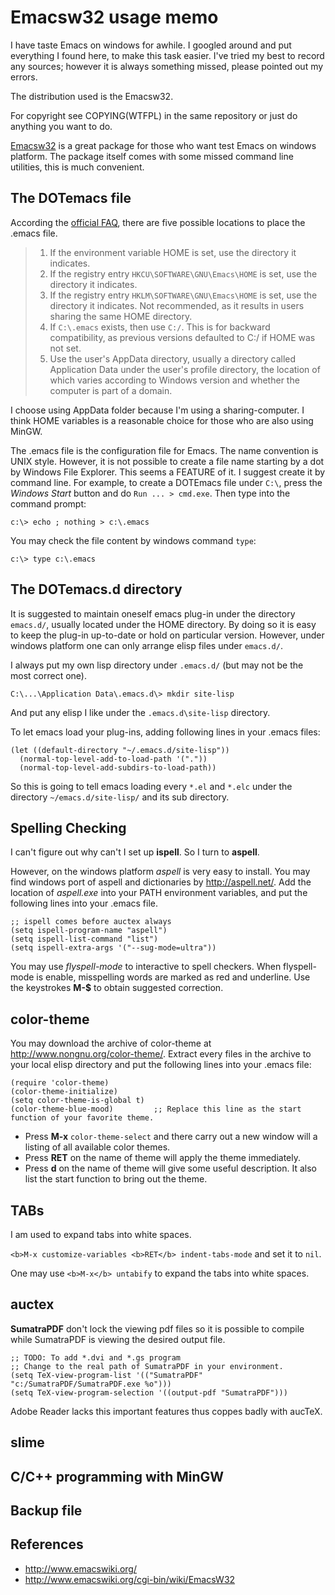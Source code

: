 Emacsw32 usage memo
===================

I have taste Emacs on windows for awhile. I googled around and put everything I found here, to make this task easier.
I've tried my best to record any sources; however it is always something missed, please pointed out my errors.

The distribution used is the Emacsw32.

For copyright see COPYING(WTFPL) in the same repository or just do anything you want to do.

[Emacsw32](http://ourcomments.org/Emacs/EmacsW32.html) is a great package for those who want test Emacs on windows platform.
The package itself comes with some missed command line utilities, this is much convenient.

The DOTemacs file
----

According the [official FAQ](http://www.gnu.org/software/emacs/windows/Installing-Emacs.html), there are five possible locations 
to place the .emacs file.

>1.    If the environment variable HOME is set, use the directory it indicates.
>2.    If the registry entry `HKCU\SOFTWARE\GNU\Emacs\HOME` is set, use the directory it indicates.
>3.    If the registry entry `HKLM\SOFTWARE\GNU\Emacs\HOME` is set, use the directory it indicates. Not recommended, as it results in users sharing the same HOME directory.
>4.    If `C:\.emacs` exists, then use `C:/`. This is for backward compatibility, as previous versions defaulted to C:/ if HOME was not set.
>5.    Use the user's AppData directory, usually a directory called Application Data under the user's profile directory, the location of which varies according to Windows version and whether the computer is part of a domain. 

I choose using AppData folder because I'm using a sharing-computer. I think HOME variables is a reasonable choice for those who are also using MinGW.

The .emacs file is the configuration file for Emacs. The name convention is UNIX style. However, it is not possible to create a file name starting by a dot by Windows File Explorer. This seems a FEATURE of it.
I suggest create it by command line. For example, to create a DOTEmacs file under `C:\`, press the *Windows Start* button and do `Run ... > cmd.exe`. Then type into the command prompt:
```
c:\> echo ; nothing > c:\.emacs
```
You may check the file content by windows command `type`:
```
c:\> type c:\.emacs
```

The DOTemacs.d directory
----

It is suggested to maintain oneself emacs plug-in under the directory `emacs.d/`, usually located under the HOME directory.
By doing so it is easy to keep the plug-in up-to-date or hold on particular version. 
However, under windows platform one can only arrange elisp files under `emacs.d/`. 

I always put my own lisp directory under `.emacs.d/` (but may not be the most correct one).

    C:\...\Application Data\.emacs.d\> mkdir site-lisp

And put any elisp I like under the `.emacs.d\site-lisp` directory.

To let emacs load your plug-ins, adding following lines in your .emacs files:

    (let ((default-directory "~/.emacs.d/site-lisp"))
      (normal-top-level-add-to-load-path '("."))
      (normal-top-level-add-subdirs-to-load-path))

So this is going to tell emacs loading every `*.el` and `*.elc` under the directory `~/emacs.d/site-lisp/` and its sub directory.

Spelling Checking
----

I can't figure out why can't I set up __ispell__. So I turn to __aspell__.

However, on the windows platform _aspell_ is very easy to install. You may find windows port of aspell and dictionaries by http://aspell.net/.
Add the location of _aspell.exe_ into your PATH environment variables, and put the following lines into your .emacs file.

    ;; ispell comes before auctex always
    (setq ispell-program-name "aspell")
    (setq ispell-list-command "list")
    (setq ispell-extra-args '("--sug-mode=ultra"))

You may use _flyspell-mode_ to interactive to spell checkers. 
When flyspell-mode is enable, misspelling words are marked as red and underline. 
Use the keystrokes <b>M-$</b> to obtain suggested correction.  

color-theme
----

You may download the archive of color-theme at http://www.nongnu.org/color-theme/.
Extract every files in the archive to your local elisp directory and put the following lines into your .emacs file:

    (require 'color-theme)
    (color-theme-initialize)
    (setq color-theme-is-global t)
    (color-theme-blue-mood)         ;; Replace this line as the start function of your favorite theme.

* Press <b>M-x</b> `color-theme-select` and there carry out a new window will a listing of all available color themes.
* Press <b>RET</b> on the name of theme will apply the theme immediately.
* Press <b>d</b> on the name of theme will give some useful description. It also list the start function to bring out the theme.

TABs
----
I am used to expand tabs into white spaces.

  `<b>M-x customize-variables <b>RET</b> indent-tabs-mode` and set it to `nil`.

One may use `<b>M-x</b> untabify` to expand the tabs into white spaces.

auctex
----

__SumatraPDF__ don't lock the viewing pdf files so it is possible to compile while SumatraPDF is viewing the desired output file. 

    ;; TODO: To add *.dvi and *.gs program
    ;; Change to the real path of SumatraPDF in your environment.
    (setq TeX-view-program-list '(("SumatraPDF" "c:/SumatraPDF/SumatraPDF.exe %o"))) 
    (setq TeX-view-program-selection '((output-pdf "SumatraPDF")))

Adobe Reader lacks this important features thus coppes badly with aucTeX.
  

slime
----

C/C++ programming with MinGW
----

Backup file
----

References
----
* http://www.emacswiki.org/
* http://www.emacswiki.org/cgi-bin/wiki/EmacsW32